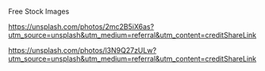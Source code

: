 Free Stock Images 

https://unsplash.com/photos/2mc2B5iX6as?utm_source=unsplash&utm_medium=referral&utm_content=creditShareLink

https://unsplash.com/photos/l3N9Q27zULw?utm_source=unsplash&utm_medium=referral&utm_content=creditShareLink